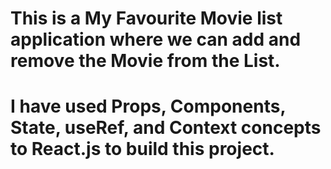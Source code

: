 # This is a My Favourite Movie list application where we can add and remove the Movie from the List.

# I have used Props, Components, State, useRef, and Context concepts to React.js to build this project.
